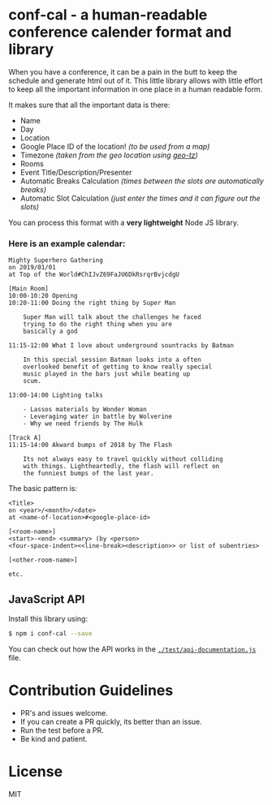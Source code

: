# conf-cal - a human-readable conference calender format and library

When you have a conference, it can be a pain in the butt to keep
the schedule and generate html out of it. This little library
allows with little effort to keep all the important information in
one place in a human readable form.

It makes sure that all the important data is there:

- Name
- Day
- Location
- Google Place ID of the location! _(to be used from a map)_
- Timezone _(taken from the geo location using [geo-tz](https://npmjs.com/package/geo-tz))_
- Rooms
- Event Title/Description/Presenter
- Automatic Breaks Calculation _(times between the slots are automatically breaks)_
- Automatic Slot Calculation _(just enter the times and it can figure out the slots)_

You can process this format with a **very lightweight** Node JS library.

### Here is an example calendar:

```
Mighty Superhero Gathering
on 2019/01/01
at Top of the World#ChIJvZ69FaJU6DkRsrqrBvjcdgU

[Main Room]
10:00-10:20 Opening
10:20-11:00 Doing the right thing by Super Man
  
    Super Man will talk about the challenges he faced
    trying to do the right thing when you are
    basically a god

11:15-12:00 What I love about underground sountracks by Batman

    In this special session Batman looks into a often
    overlooked benefit of getting to know really special
    music played in the bars just while beating up
    scum.

13:00-14:00 Lighting talks

    - Lassos materials by Wonder Woman
    - Leveraging water in battle by Wolverine
    - Why we need friends by The Hulk

[Track A]
11:15-14:00 Akward bumps of 2018 by The Flash

    Its not always easy to travel quickly without colliding
    with things. Lightheartedly, the flash will reflect on
    the funniest bumps of the last year.
```

The basic pattern is:

```
<Title>
on <year>/<month>/<date>
at <name-of-location>#<google-place-id>

[<room-name>]
<start>-<end> <summary> (by <person>
<four-space-indent><<line-break><description>> or list of subentries>

[<other-room-name>]

etc.
```

## JavaScript API

Install this library using:

```bash
$ npm i conf-cal --save
```

You can check out how the API works in the [`./test/api-documentation.js`](./test/api-documentation.js)
file.

# Contribution Guidelines

- PR's and issues welcome.
- If you can create a PR quickly, its better than an issue.
- Run the test before a PR.
- Be kind and patient.

# License

MIT

